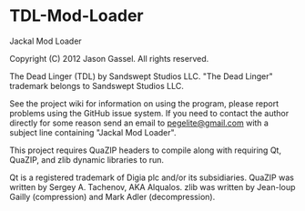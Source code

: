 TDL-Mod-Loader
==============

Jackal Mod Loader

Copyright (C) 2012 Jason Gassel. All rights reserved.

The Dead Linger (TDL) by Sandswept Studios LLC.
"The Dead Linger" trademark belongs to Sandswept Studios LLC.



See the project wiki for information on using the program, please report problems using the GitHub issue system. If you need to contact the author directly for some reason send an email to pegelite@gmail.com with a subject line containing "Jackal Mod Loader".

This project requires QuaZIP headers to compile along with requiring Qt, QuaZIP, and zlib dynamic libraries to run.

Qt is a registered trademark of Digia plc and/or its subsidiaries.
QuaZIP was written by Sergey A. Tachenov, AKA Alqualos.
zlib was written by Jean-loup Gailly (compression) and Mark Adler (decompression).